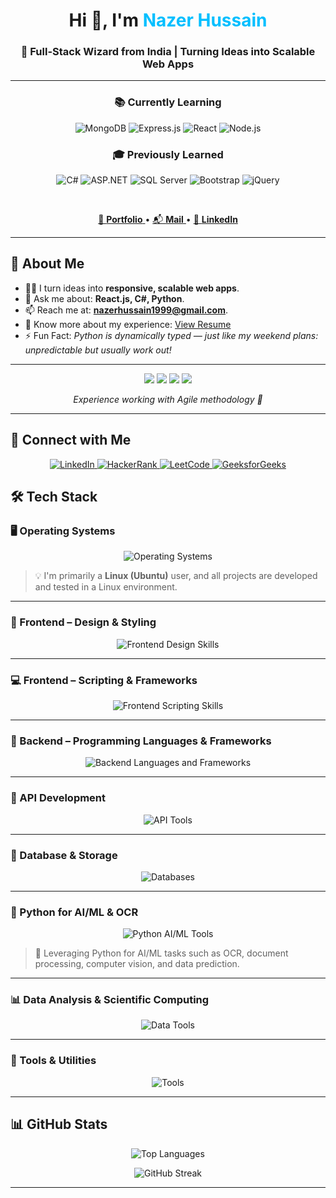 <h1 align="center">
  Hi 👋, I'm <span style="color: #00bfff;">Nazer Hussain</span>
</h1>

<h3 align="center">
  🚀 Full-Stack Wizard from India | Turning Ideas into Scalable Web Apps
</h3>
<hr>
<h3 align="center">📚 Currently Learning</h3>
<p align="center">
  <img src="https://img.shields.io/badge/MongoDB-4EA94B?style=for-the-badge&logo=mongodb&logoColor=white" alt="MongoDB"/>
  <img src="https://img.shields.io/badge/Express.js-000000?style=for-the-badge&logo=express&logoColor=white" alt="Express.js"/>
  <img src="https://img.shields.io/badge/React-61DAFB?style=for-the-badge&logo=react&logoColor=black" alt="React"/>
  <img src="https://img.shields.io/badge/Node.js-339933?style=for-the-badge&logo=nodedotjs&logoColor=white" alt="Node.js"/>
</p>

<h3 align="center">🎓 Previously Learned</h3>
<p align="center">
  <img src="https://img.shields.io/badge/C%23-239120?style=for-the-badge&logo=csharp&logoColor=white" alt="C#"/>
  <img src="https://img.shields.io/badge/ASP.NET-512BD4?style=for-the-badge&logo=dotnet&logoColor=white" alt="ASP.NET"/>
  <img src="https://img.shields.io/badge/MS%20SQL%20Server-CC2927?style=for-the-badge&logo=microsoftsqlserver&logoColor=white" alt="SQL Server"/>
  <img src="https://img.shields.io/badge/Bootstrap-563D7C?style=for-the-badge&logo=bootstrap&logoColor=white" alt="Bootstrap"/>
  <img src="https://img.shields.io/badge/JQuery-0769AD?style=for-the-badge&logo=jquery&logoColor=white" alt="jQuery"/>
</p>


<br/>

<p align="center">
  <a href="https://nazerhussain86.github.io/NazerHussain_Portfolio/" target="_blank">
    🧠 <b>Portfolio</b>
  </a> • 
  <a href="mailto:nazerhussain1999@gmail.com" target="_blank">
    📬 <b>Mail</b>
  </a> • 
  <a href="https://www.linkedin.com/in/nazerhussainabdulraheem/" target="_blank">
    💼 <b>LinkedIn</b>
  </a>
</p>

<hr>

## 🧠 About Me

- 👨‍💻 I turn ideas into **responsive, scalable web apps**.
- 💬 Ask me about: **React.js, C#, Python**.
- 📫 Reach me at: **nazerhussain1999@gmail.com**.
- 📄 Know more about my experience: [View Resume](#) <!-- Update your resume link here -->
- ⚡ Fun Fact: *Python is dynamically typed — just like my weekend plans: unpredictable but usually work out!*
<hr>
<p align="center">
  <img src="https://img.shields.io/static/v1?label=C%23&message=30%25&color=blue&style=for-the-badge"/>
  <img src="https://img.shields.io/static/v1?label=JavaScript&message=30%25&color=yellow&style=for-the-badge"/>
  <img src="https://img.shields.io/static/v1?label=SQL%20Server&message=30%25&color=orange&style=for-the-badge"/>
  <img src="https://img.shields.io/static/v1?label=React&message=10%25&color=cyan&style=for-the-badge"/>
</p>

<p align="center"><i>Experience working with Agile methodology 🚀</i></p>
<hr>

## 🤝 Connect with Me
<p align="center">
  <a href="https://linkedin.com/in/nazerhussainabdulraheem" target="_blank">
    <img src="https://img.shields.io/badge/LinkedIn-blue?style=for-the-badge&logo=linkedin" alt="LinkedIn"/>
  </a>
  <a href="https://www.hackerrank.com/nazerhussain1999" target="_blank">
    <img src="https://img.shields.io/badge/HackerRank-2EC866?style=for-the-badge&logo=HackerRank&logoColor=white" alt="HackerRank"/>
  </a>
  <a href="https://leetcode.com/nazerhussain1999" target="_blank">
    <img src="https://img.shields.io/badge/LeetCode-FFA116?style=for-the-badge&logo=leetcode&logoColor=white" alt="LeetCode"/>
  </a>
  <a href="https://auth.geeksforgeeks.org/user/nazerhussain1999" target="_blank">
    <img src="https://img.shields.io/badge/GeeksforGeeks-0F9D58?style=for-the-badge&logo=geeksforgeeks&logoColor=white" alt="GeeksforGeeks"/>
  </a>
</p>

## 🛠️ Tech Stack

### 🖥️ Operating Systems
<p align="center">
  <img src="https://skillicons.dev/icons?i=ubuntu,linux,windows" alt="Operating Systems"/>
</p>

> 💡 I'm primarily a **Linux (Ubuntu)** user, and all projects are developed and tested in a Linux environment.

---

### 🎨 Frontend – Design & Styling
<p align="center">
  <img src="https://skillicons.dev/icons?i=html,css,bootstrap,tailwind,figma" alt="Frontend Design Skills"/>
</p>

---

### 💻 Frontend – Scripting & Frameworks
<p align="center">
  <img src="https://skillicons.dev/icons?i=javascript,typescript,jquery,react" alt="Frontend Scripting Skills"/>
</p>

---

### 🧠 Backend – Programming Languages & Frameworks
<p align="center">
  <img src="https://skillicons.dev/icons?i=dotnet,cs,python,nodejs,express" alt="Backend Languages and Frameworks"/>
</p>

---

### 🔌 API Development
<p align="center">
  <img src="https://skillicons.dev/icons?i=nodejs,express,dotnet" alt="API Tools"/>
</p>

---

### 🧪 Database & Storage
<p align="center">
  <img src="https://skillicons.dev/icons?i=mysql,sqlite,firebase" alt="Databases"/>
</p>

---

### 🤖 Python for AI/ML & OCR
<p align="center">
  <img src="https://skillicons.dev/icons?i=python,opencv,pytorch,tensorflow" alt="Python AI/ML Tools"/>
</p>

> 🧠 Leveraging Python for AI/ML tasks such as OCR, document processing, computer vision, and data prediction.

---

### 📊 Data Analysis & Scientific Computing
<p align="center">
  <img src="https://skillicons.dev/icons?i=python,pandas" alt="Data Tools"/>
</p>

---

### 🧰 Tools & Utilities
<p align="center">
  <img src="https://skillicons.dev/icons?i=git,gitlab,postman,photoshop" alt="Tools"/>
</p>

<hr>

## 📊 GitHub Stats

<p align="center">
  <img src="https://github-readme-stats.vercel.app/api/top-langs/?username=nazerhussain86&layout=compact&theme=tokyonight" alt="Top Languages" />
</p>


<p align="center">
  <img src="https://github-readme-streak-stats.herokuapp.com/?user=nazerhussain86&theme=tokyonight" alt="GitHub Streak" />
</p>

---
